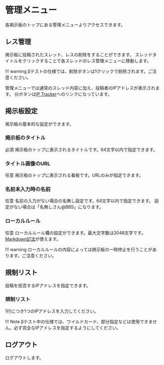 # 管理メニュー

各掲示板のトップにある管理メニューよりアクセスできます。

## レス管理

掲示板に投稿されたスレッド、レスの削除をすることができます。
スレッドタイトルをクリックすることで各スレッドのレス管理メニューに移動します。

!!! warning
    βテストの仕様では、削除ボタンは1クリックで削除されます。ご注意ください。


管理メニューでは通常のスレッド内容に加え、投稿者のIPアドレスが表示されます。
(i)ボタンは[IP Tracker](https://www.ip-tracker.org/)へのリンクになっています。

## 掲示板設定

掲示板の基本的な設定ができます。

### 掲示板のタイトル

必須 掲示板のトップに表示されるタイトルです。64文字以内で指定できます。

### タイトル画像のURL

任意 掲示板のトップに表示される看板です。URLのみが指定できます。

### 名前未入力時の名前

任意 名前の入力がない場合の名無し設定です。64文字以内で指定できます。
設定がない場合は「名無しさん@BBS」になります。

### ローカルルール

任意 ローカルルール欄の設定ができます。最大文字数は2048文字です。
[Markdown記法](https://qiita.com/Qiita/items/c686397e4a0f4f11683d)が使えます。

!!! warning
    ローカルルールの内容によっては掲示板の一時停止を行うことがあります。ご注意ください。

## 規制リスト

投稿を拒否するIPアドレスを指定できます。

### 規制リスト

1行につき1つのIPアドレスを入力してください。

!!! Note
    βテスト中の仕様では、ワイルドカード、部分指定などは使用できません。必ず完全なIPアドレスを指定するようにしてください。

## ログアウト

ログアウトします。
